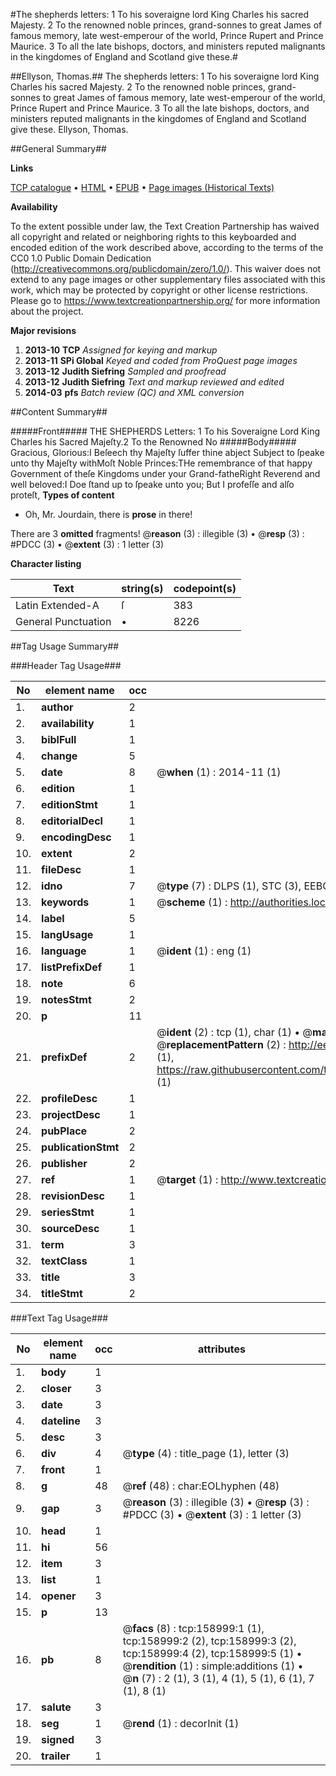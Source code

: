 #The shepherds letters: 1 To his soveraigne lord King Charles his sacred Majesty. 2 To the renowned noble princes, grand-sonnes to great James of famous memory, late west-emperour of the world, Prince Rupert and Prince Maurice. 3 To all the late bishops, doctors, and ministers reputed malignants in the kingdomes of England and Scotland give these.#

##Ellyson, Thomas.##
The shepherds letters: 1 To his soveraigne lord King Charles his sacred Majesty. 2 To the renowned noble princes, grand-sonnes to great James of famous memory, late west-emperour of the world, Prince Rupert and Prince Maurice. 3 To all the late bishops, doctors, and ministers reputed malignants in the kingdomes of England and Scotland give these.
Ellyson, Thomas.

##General Summary##

**Links**

[TCP catalogue](http://www.ota.ox.ac.uk/tcp/)  • 
[HTML](http://tei.it.ox.ac.uk/tcp/Texts-HTML/free/A84/A84394.html)  • 
[EPUB](http://tei.it.ox.ac.uk/tcp/Texts-EPUB/free/A84/A84394.epub) • 
[Page images (Historical Texts)](https://historicaltexts.jisc.ac.uk/eebo-99861270e)

**Availability**

To the extent possible under law, the Text Creation Partnership has waived all copyright and related or neighboring rights to this keyboarded and encoded edition of the work described above, according to the terms of the CC0 1.0 Public Domain Dedication (http://creativecommons.org/publicdomain/zero/1.0/). This waiver does not extend to any page images or other supplementary files associated with this work, which may be protected by copyright or other license restrictions. Please go to https://www.textcreationpartnership.org/ for more information about the project.

**Major revisions**

1. __2013-10__ __TCP__ *Assigned for keying and markup*
1. __2013-11__ __SPi Global__ *Keyed and coded from ProQuest page images*
1. __2013-12__ __Judith Siefring__ *Sampled and proofread*
1. __2013-12__ __Judith Siefring__ *Text and markup reviewed and edited*
1. __2014-03__ __pfs__ *Batch review (QC) and XML conversion*

##Content Summary##

#####Front#####
THE SHEPHERDS Letters:
1 To his Soveraigne Lord King Charles his Sacred Majeſty.2 To the Renowned No
#####Body#####
Gracious, Glorious:I Beſeech thy Majeſty ſuffer thine abject Subject to ſpeake unto thy Majeſty withMoſt Noble Princes:THe remembrance of that happy Government of theſe Kingdoms under your Grand-fatheRight Reverend and well beloved:I Doe ſtand up to ſpeake unto you; But I profeſſe and alſo proteſt, 
**Types of content**

  * Oh, Mr. Jourdain, there is **prose** in there!

There are 3 **omitted** fragments! 
 @__reason__ (3) : illegible (3)  •  @__resp__ (3) : #PDCC (3)  •  @__extent__ (3) : 1 letter (3)

**Character listing**


|Text|string(s)|codepoint(s)|
|---|---|---|
|Latin Extended-A|ſ|383|
|General Punctuation|•|8226|

##Tag Usage Summary##

###Header Tag Usage###

|No|element name|occ|attributes|
|---|---|---|---|
|1.|__author__|2||
|2.|__availability__|1||
|3.|__biblFull__|1||
|4.|__change__|5||
|5.|__date__|8| @__when__ (1) : 2014-11 (1)|
|6.|__edition__|1||
|7.|__editionStmt__|1||
|8.|__editorialDecl__|1||
|9.|__encodingDesc__|1||
|10.|__extent__|2||
|11.|__fileDesc__|1||
|12.|__idno__|7| @__type__ (7) : DLPS (1), STC (3), EEBO-CITATION (1), PROQUEST (1), VID (1)|
|13.|__keywords__|1| @__scheme__ (1) : http://authorities.loc.gov/ (1)|
|14.|__label__|5||
|15.|__langUsage__|1||
|16.|__language__|1| @__ident__ (1) : eng (1)|
|17.|__listPrefixDef__|1||
|18.|__note__|6||
|19.|__notesStmt__|2||
|20.|__p__|11||
|21.|__prefixDef__|2| @__ident__ (2) : tcp (1), char (1)  •  @__matchPattern__ (2) : ([0-9\-]+):([0-9IVX]+) (1), (.+) (1)  •  @__replacementPattern__ (2) : http://eebo.chadwyck.com/downloadtiff?vid=$1&page=$2 (1), https://raw.githubusercontent.com/textcreationpartnership/Texts/master/tcpchars.xml#$1 (1)|
|22.|__profileDesc__|1||
|23.|__projectDesc__|1||
|24.|__pubPlace__|2||
|25.|__publicationStmt__|2||
|26.|__publisher__|2||
|27.|__ref__|1| @__target__ (1) : http://www.textcreationpartnership.org/docs/. (1)|
|28.|__revisionDesc__|1||
|29.|__seriesStmt__|1||
|30.|__sourceDesc__|1||
|31.|__term__|3||
|32.|__textClass__|1||
|33.|__title__|3||
|34.|__titleStmt__|2||


###Text Tag Usage###

|No|element name|occ|attributes|
|---|---|---|---|
|1.|__body__|1||
|2.|__closer__|3||
|3.|__date__|3||
|4.|__dateline__|3||
|5.|__desc__|3||
|6.|__div__|4| @__type__ (4) : title_page (1), letter (3)|
|7.|__front__|1||
|8.|__g__|48| @__ref__ (48) : char:EOLhyphen (48)|
|9.|__gap__|3| @__reason__ (3) : illegible (3)  •  @__resp__ (3) : #PDCC (3)  •  @__extent__ (3) : 1 letter (3)|
|10.|__head__|1||
|11.|__hi__|56||
|12.|__item__|3||
|13.|__list__|1||
|14.|__opener__|3||
|15.|__p__|13||
|16.|__pb__|8| @__facs__ (8) : tcp:158999:1 (1), tcp:158999:2 (2), tcp:158999:3 (2), tcp:158999:4 (2), tcp:158999:5 (1)  •  @__rendition__ (1) : simple:additions (1)  •  @__n__ (7) : 2 (1), 3 (1), 4 (1), 5 (1), 6 (1), 7 (1), 8 (1)|
|17.|__salute__|3||
|18.|__seg__|1| @__rend__ (1) : decorInit (1)|
|19.|__signed__|3||
|20.|__trailer__|1||
